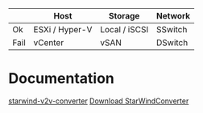 |  | Host | Storage | Network |
| --- | --- | --- | --- |
| Ok | ESXi / Hyper-V | Local / iSCSI | SSwitch |
| Fail | vCenter | vSAN | DSwitch |

# Documentation
[starwind-v2v-converter](https://www.starwindsoftware.com/starwind-v2v-converter)
[Download StarWindConverter](https://www.starwindsoftware.com/tmplink/starwindconverter.exe)
